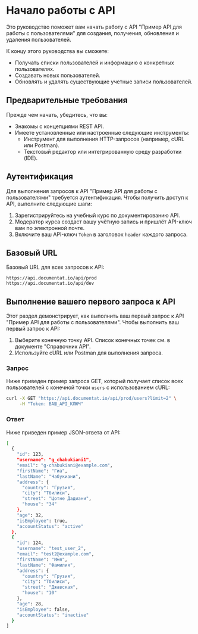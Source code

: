 # Начало работы с API

Это руководство поможет вам начать работу с API "Пример API для работы с пользователями" для создания, получения, обновления и удаления пользователей.

К концу этого руководства вы сможете:

* Получать списки пользователей и информацию о конкретных пользователях.
* Создавать новых пользователей.
* Обновлять и удалять существующие учетные записи пользователей.

## Предварительные требования

Прежде чем начать, убедитесь, что вы:

* Знакомы с концепциями REST API.
* Имеете установленные или настроенные следующие инструменты:
  * Инструмент для выполнения HTTP-запросов (например, cURL или Postman).
  * Текстовый редактор или интегрированную среду разработки (IDE).

## Аутентификация

Для выполнения запросов к API "Пример API для работы с пользователями" требуется аутентификация. Чтобы получить доступ к API, выполните следующие шаги:

1.  Зарегистрируйтесь на учебный курс по документированию API.
2.  Модератор курса создаст вашу учётную запись и пришлёт API-ключ вам по электронной почте.
3.  Включите ваш API-ключ `Token` в заголовок `header` каждого запроса.

## Базовый URL

Базовый URL для всех запросов к API:

```text
https://api.documentat.io/api/prod
https://api.documentat.io/api/dev
```

## Выполнение вашего первого запроса к API

Этот раздел демонстрирует, как выполнить ваш первый запрос к API "Пример API для работы с пользователями".
Чтобы выполнить ваш первый запрос к API:

1.  Выберите конечную точку API. Список конечных точек см. в документе "Справочник API".
2.  Используйте cURL или Postman для выполнения запроса.

### Запрос

Ниже приведен пример запроса GET, который получает список всех пользователей с конечной точки `users` с использованием cURL:

```bash
curl -X GET "https://api.documentat.io/api/prod/users?limit=2" \
     -H "Token: ВАШ_API_КЛЮЧ"
```

### Ответ

Ниже приведен пример JSON-ответа от API:

```bash
[
  {
    "id": 123,
    "username": "g_chabukiani1",
    "email": "g-chabukiani@example.com",
    "firstName": "Гиа",
    "lastName": "Чабукиани",
    "address": {
      "country": "Грузия",
      "city": "Тбилиси",
      "street": "Цотне Дадиани",
      "house": "34"
    },
    "age": 32,
    "isEmployee": true,
    "accountStatus": "active"
  },
  {
    "id": 124,
    "username": "test_user_2",
    "email": "test2@example.com",
    "firstName": "Имя",
    "lastName": "Фамилия",
    "address": {
      "country": "Грузия",
      "city": "Тбилиси",
      "street": "Джавская",
      "house": "10"
    },
    "age": 28,
    "isEmployee": false,
    "accountStatus": "inactive"
  }
]
```